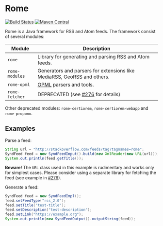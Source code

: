 # Rome

[![Build Status](https://travis-ci.org/rometools/rome.svg?branch=master)](https://travis-ci.org/rometools/rome)
[![Maven Central](https://maven-badges.herokuapp.com/maven-central/com.rometools/rome/badge.svg)](https://maven-badges.herokuapp.com/maven-central/com.rometools/rome)

Rome is a Java framework for RSS and Atom feeds. The framework consist of several modules:

| Module | Description |
| ------ | ----------- |
| `rome` | Library for generating and parsing RSS and Atom feeds. |
| `rome-modules` | Generators and parsers for extensions like MediaRSS, GeoRSS and others. |
| `rome-opml` | [OPML](https://en.wikipedia.org/wiki/OPML) parsers and tools. |
| `rome-fetcher` | DEPRECATED (see [#276](https://github.com/rometools/rome/issues/276) for details) |

Other deprecated modules: `rome-certiorem`, `rome-certiorem-webapp` and `rome-propono`.

## Examples

Parse a feed:

```java
String url = "http://stackoverflow.com/feeds/tag?tagnames=rome";
SyndFeed feed = new SyndFeedInput().build(new XmlReader(new URL(url)));
System.out.println(feed.getTitle());
```
**Beware!** The `URL` class used in this example is rudimentary and works only for simplest cases. Please consider using a separate library for fetching the feed (see example in [#276](https://github.com/rometools/rome/issues/276)).

Generate a feed:

```java
SyndFeed feed = new SyndFeedImpl();
feed.setFeedType("rss_2.0");
feed.setTitle("test-title");
feed.setDescription("test-description");
feed.setLink("https://example.org");
System.out.println(new SyndFeedOutput().outputString(feed));
```
